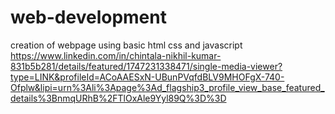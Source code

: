 # web-development
creation of webpage using basic html css and javascript
https://www.linkedin.com/in/chintala-nikhil-kumar-831b5b281/details/featured/1747231338471/single-media-viewer?type=LINK&profileId=ACoAAESxN-UBunPVqfdBLV9MHOFgX-740-Ofplw&lipi=urn%3Ali%3Apage%3Ad_flagship3_profile_view_base_featured_details%3BnmqURhB%2FTlOxAle9Yyl89Q%3D%3D
